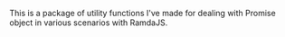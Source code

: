 This is a package of utility functions I've made for dealing with Promise object in various scenarios with RamdaJS.
